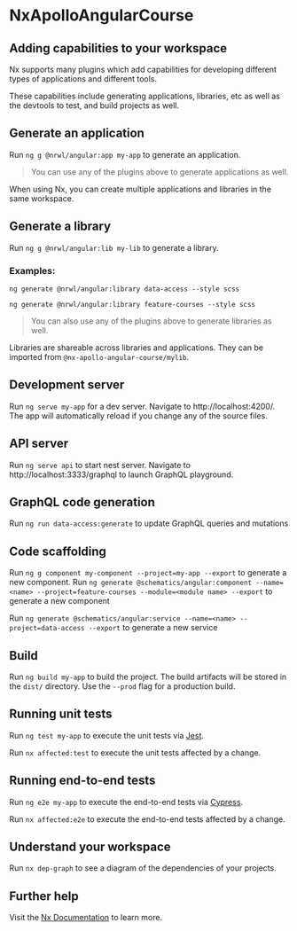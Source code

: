 # NxApolloAngularCourse

## Adding capabilities to your workspace

Nx supports many plugins which add capabilities for developing different types of applications and different tools.

These capabilities include generating applications, libraries, etc as well as the devtools to test, and build projects as well.

## Generate an application

Run `ng g @nrwl/angular:app my-app` to generate an application.

> You can use any of the plugins above to generate applications as well.

When using Nx, you can create multiple applications and libraries in the same workspace.

## Generate a library

Run `ng g @nrwl/angular:lib my-lib` to generate a library.

### Examples:

`ng generate @nrwl/angular:library data-access --style scss`

`ng generate @nrwl/angular:library feature-courses --style scss`

> You can also use any of the plugins above to generate libraries as well.

Libraries are shareable across libraries and applications. They can be imported from `@nx-apollo-angular-course/mylib`.

## Development server

Run `ng serve my-app` for a dev server. Navigate to http://localhost:4200/. The app will automatically reload if you change any of the source files.

## API server

Run `ng serve api` to start nest server. Navigate to http://localhost:3333/graphql to launch GraphQL playground.

## GraphQL code generation

Run `ng run data-access:generate` to update GraphQL queries and mutations

## Code scaffolding

Run `ng g component my-component --project=my-app --export` to generate a new component.
Run `ng generate @schematics/angular:component --name=<name> --project=feature-courses --module=<module name> --export` to generate a new component

Run `ng generate @schematics/angular:service --name=<name> --project=data-access --export` to generate a new service

## Build

Run `ng build my-app` to build the project. The build artifacts will be stored in the `dist/` directory. Use the `--prod` flag for a production build.

## Running unit tests

Run `ng test my-app` to execute the unit tests via [Jest](https://jestjs.io).

Run `nx affected:test` to execute the unit tests affected by a change.

## Running end-to-end tests

Run `ng e2e my-app` to execute the end-to-end tests via [Cypress](https://www.cypress.io).

Run `nx affected:e2e` to execute the end-to-end tests affected by a change.

## Understand your workspace

Run `nx dep-graph` to see a diagram of the dependencies of your projects.

## Further help

Visit the [Nx Documentation](https://nx.dev/angular) to learn more.
